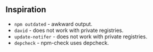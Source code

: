 ## Inspiration

* `npm outdated` - awkward output.
* `david` - does not work with private registries.
* `update-notifer` - does not work with private registries.
* `depcheck` - npm-check uses depcheck.

